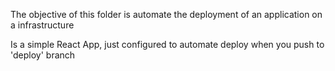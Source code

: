 The objective of this folder is automate the deployment of an application on a infrastructure

Is a simple React App, just configured to automate deploy when you push to 'deploy' branch





